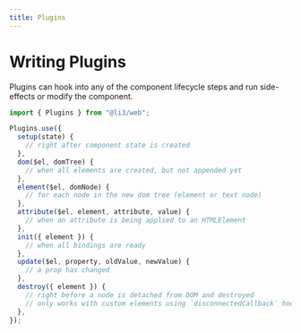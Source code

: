 ```yaml
---
title: Plugins
---
```


# Writing Plugins

Plugins can hook into any of the component lifecycle steps and run side-effects or modify the component.

```js
import { Plugins } from "@li3/web";

Plugins.use({
  setup(state) {
    // right after component state is created
  },
  dom($el, domTree) {
    // when all elements are created, but not appended yet
  },
  element($el, domNode) {
    // for each node in the new dom tree (element or text node)
  },
  attribute($el, element, attribute, value) {
    // when an attribute is being applied to an HTMLElement
  },
  init({ element }) {
    // when all bindings are ready
  },
  update($el, property, oldValue, newValue) {
    // a prop has changed
  },
  destroy({ element }) {
    // right before a node is detached from DOM and destroyed
    // only works with custom elements using `disconnectedCallback` hook
  },
});
```
